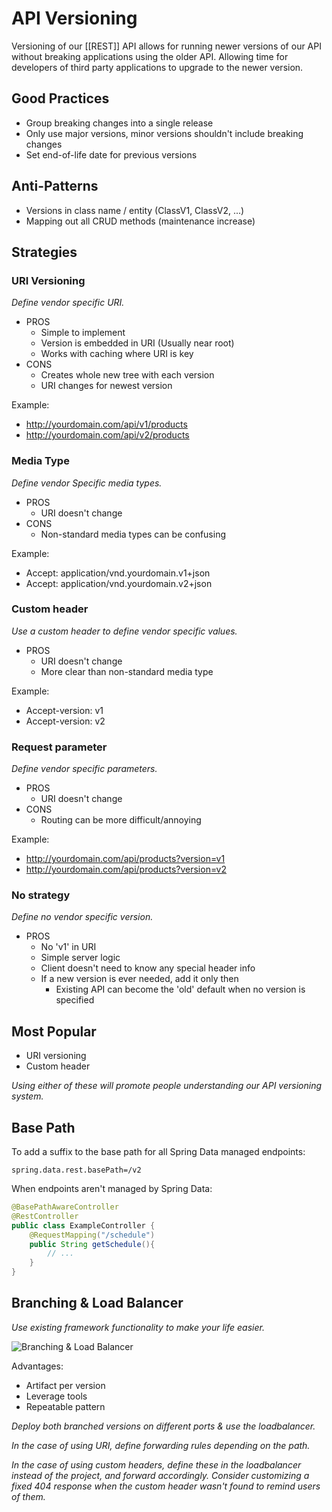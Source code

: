 # API Versioning
Versioning of our [[REST]] API allows for running newer versions of our API without breaking applications using the older API. Allowing time for developers of third party applications to upgrade to the newer version.

## Good Practices

- Group breaking changes into a single release
- Only use major versions, minor versions shouldn't include breaking changes
- Set end-of-life date for previous versions

## Anti-Patterns

- Versions in class name / entity (ClassV1, ClassV2, ...)
- Mapping out all CRUD methods (maintenance increase)

## Strategies

### URI Versioning

*Define vendor specific URI.*

- PROS
    - Simple to implement
    - Version is embedded in URI (Usually near root)
    - Works with caching where URI is key
- CONS
    - Creates whole new tree with each version
    - URI changes for newest version

Example:
- http://yourdomain.com/api/v1/products
- http://yourdomain.com/api/v2/products

### Media Type

*Define vendor Specific media types.*

- PROS
    - URI doesn't change
- CONS
    - Non-standard media types can be confusing

Example:
- Accept: application/vnd.yourdomain.v1+json
- Accept: application/vnd.yourdomain.v2+json

### Custom header

*Use a custom header to define vendor specific values.*

- PROS
  - URI doesn't change
  - More clear than non-standard media type

Example:
- Accept-version: v1
- Accept-version: v2

### Request parameter

*Define vendor specific parameters.*

- PROS
  - URI doesn't change
- CONS
  - Routing can be more difficult/annoying

Example:
- http://yourdomain.com/api/products?version=v1
- http://yourdomain.com/api/products?version=v2

### No strategy

*Define no vendor specific version.*

- PROS
  - No 'v1' in URI
  - Simple server logic
  - Client doesn't need to know any special header info
  - If a new version is ever needed, add it only then
    - Existing API can become the 'old' default when no version is specified

## Most Popular

- URI versioning
- Custom header

*Using either of these will promote people understanding our API versioning system.*

## Base Path

To add a suffix to the base path for all Spring Data managed endpoints:
```properties
spring.data.rest.basePath=/v2
```

When endpoints aren't managed by Spring Data:
```java
@BasePathAwareController
@RestController
public class ExampleController {
    @RequestMapping("/schedule")
    public String getSchedule(){
        // ...
    }
}
```

## Branching & Load Balancer

*Use existing framework functionality to make your life easier.*

![Branching & Load Balancer](BranchingAndLoadBalancer.png)

Advantages:
- Artifact per version
- Leverage tools
- Repeatable pattern

*Deploy both branched versions on different ports & use the loadbalancer.*

*In the case of using URI, define forwarding rules depending on the path.*

*In the case of using custom headers, define these in the loadbalancer instead of the project, and forward accordingly.
Consider customizing a fixed 404 response when the custom header wasn't found to remind users of them.*